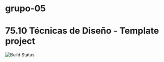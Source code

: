 # grupo-05

# 75.10 Técnicas de Diseño - Template project
 ![Build Status](https://travis-ci.org/TP0602-05/grupo-05.svg?branch=master)
